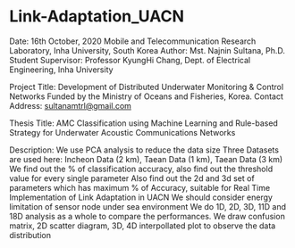 # Link-Adaptation_UACN
Date: 16th October, 2020
Mobile and Telecommunication Research Laboratory, Inha University, South Korea
Author: Mst. Najnin Sultana, Ph.D. Student
Supervisor: Professor KyungHi Chang, Dept. of Electrical Engineering, Inha University

Project Title: Development of Distributed Underwater Monitoring & Control Networks 
Funded by the Ministry of Oceans and Fisheries, Korea. 
Contact Address: sultanamtrl@gmail.com


Thesis Title: AMC Classification using Machine Learning and Rule-based Strategy for Underwater Acoustic Communications  Networks

Description:
We use PCA analysis to reduce the data size
Three Datasets are used here: Incheon Data (2 km), Taean Data (1 km), Taean Data (3 km) 
We find out the % of classification accuracy, also find out the threshold value for every single parameter
Also find out the 2d and 3d set of parameters which has maximum % of Accuracy, suitable for Real Time Implementation of Link Adaptation in UACN
We should consider energy limitation of sensor node under sea environment 
We do 1D, 2D, 3D, 11D and 18D analysis as a whole to compare the performances.
We draw confusion matrix, 2D scatter diagram, 3D, 4D interpollated plot to observe the data distribution


